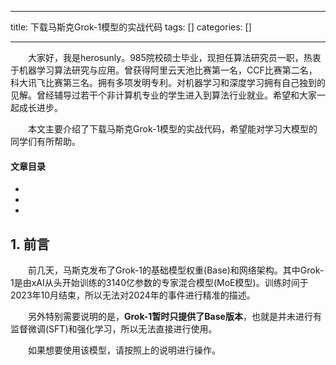 
--- 
title:  下载马斯克Grok-1模型的实战代码 
tags: []
categories: [] 

---
  大家好，我是herosunly。985院校硕士毕业，现担任算法研究员一职，热衷于机器学习算法研究与应用。曾获得阿里云天池比赛第一名，CCF比赛第二名，科大讯飞比赛第三名。拥有多项发明专利。对机器学习和深度学习拥有自己独到的见解。曾经辅导过若干个非计算机专业的学生进入到算法行业就业。希望和大家一起成长进步。

  本文主要介绍了下载马斯克Grok-1模型的实战代码，希望能对学习大模型的同学们有所帮助。 

#### 文章目录

  - 
  - 
  - 
 


## 1. 前言

  前几天，马斯克发布了Grok-1的基础模型权重(Base)和网络架构。其中Grok-1是由xAI从头开始训练的3140亿参数的专家混合模型(MoE模型)。训练时间于2023年10月结束，所以无法对2024年的事件进行精准的描述。

  另外特别需要说明的是，**Grok-1暂时只提供了Base版本**，也就是并未进行有监督微调(SFT)和强化学习，所以无法直接进行使用。

  如果想要使用该模型，请按照上的说明进行操作。 
